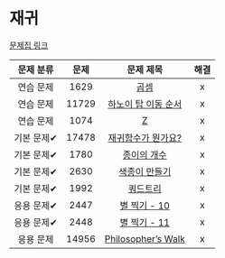 # 재귀

[문제집 링크](https://www.acmicpc.net/workbook/view/7314)

| 문제 분류 | 문제 | 문제 제목 | 해결 |
| :--: | :--: | :--: | :--: |
| 연습 문제 | 1629 | [곱셈](https://www.acmicpc.net/problem/1629) | x |
| 연습 문제 | 11729 | [하노이 탑 이동 순서](https://www.acmicpc.net/problem/11729) | x |
| 연습 문제 | 1074 | [Z](https://www.acmicpc.net/problem/1074) | x |
| 기본 문제✔ | 17478 | [재귀함수가 뭔가요?](https://www.acmicpc.net/problem/17478) | x |
| 기본 문제✔ | 1780 | [종이의 개수](https://www.acmicpc.net/problem/1780) | x |
| 기본 문제✔ | 2630 | [색종이 만들기](https://www.acmicpc.net/problem/2630) | x |
| 기본 문제✔ | 1992 | [쿼드트리](https://www.acmicpc.net/problem/1992) | x |
| 응용 문제✔ | 2447 | [별 찍기 - 10](https://www.acmicpc.net/problem/2447) | x |
| 응용 문제✔ | 2448 | [별 찍기 - 11](https://www.acmicpc.net/problem/2448) | x |
| 응용 문제 | 14956 | [Philosopher’s Walk](https://www.acmicpc.net/problem/14956) | x |
